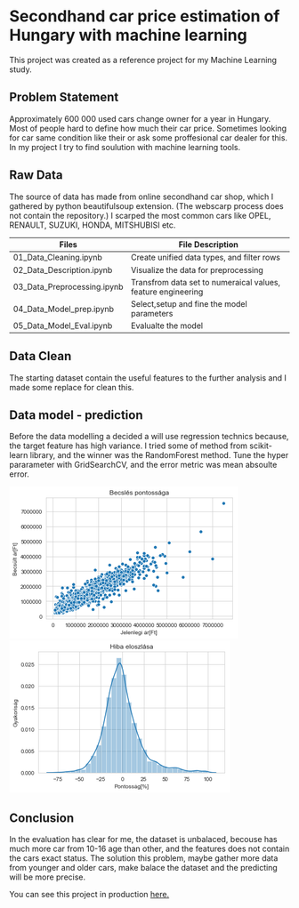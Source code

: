 # Secondhand car price estimation of Hungary with machine learning

This project was created as a reference project for my Machine Learning study.

## Problem Statement

Approximately 600 000 used cars change owner for a year in Hungary. Most of people hard to define how much their car price. Sometimes looking for car same condition like their or ask some proffesional car dealer for this. 
    In my project I try to find soulution with machine learning tools.
    

## Raw Data

The source of data has made from online secondhand car shop, which I gathered by python beautifulsoup extension. (The webscarp process does not contain the repository.) I scarped the most common cars like OPEL, RENAULT, SUZUKI, HONDA, MITSHUBISI etc.


Files | File Description
------------ | -------------
01_Data_Cleaning.ipynb |Create unified data types, and filter rows
02_Data_Description.ipynb |Visualize the data for preprocessing
03_Data_Preprocessing.ipynb |Transfrom data set to numeraical values, feature engineering
04_Data_Model_prep.ipynb |Select,setup and fine the model parameters
05_Data_Model_Eval.ipynb |Evalualte the model


## Data Clean

The starting dataset contain the useful features to the further analysis and I made some replace for clean this.

## Data model - prediction

Before the data modelling a decided a will use regression technics because, the target feature has high variance. I tried some of method from scikit-learn library, and the winner was the RandomForest method.
Tune the hyper pararameter with GridSearchCV, and the error metric was mean absoulte error.

![Train and Test set difference](https://github.com/Arthon83/Car-price-prediction/blob/master/png/estimate.png)
![Train and Test set difference](https://github.com/Arthon83/Car-price-prediction/blob/master/png/hist.png)

## Conclusion
In the evaluation has clear for me, the dataset is unbalaced, becouse has much more car from 10-16 age than other, and the features does not contain the cars exact status. The solution this problem, maybe gather more data from younger and older cars, make balace the dataset and the predicting will be more precise.

You can see this project in production [here.]("http://carpred.ml")
